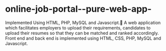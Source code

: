 online-job-portal--pure-web-app-
================================

Implemented Using HTML, PHP, MySQL and Javascript. A web application which facilitates employers to upload their requirements, candidates to upload their resumes so that they can be matched and ranked accordingly. Front end and back end is implemented using HTML, CSS, PHP, MySQL and Javascript.
